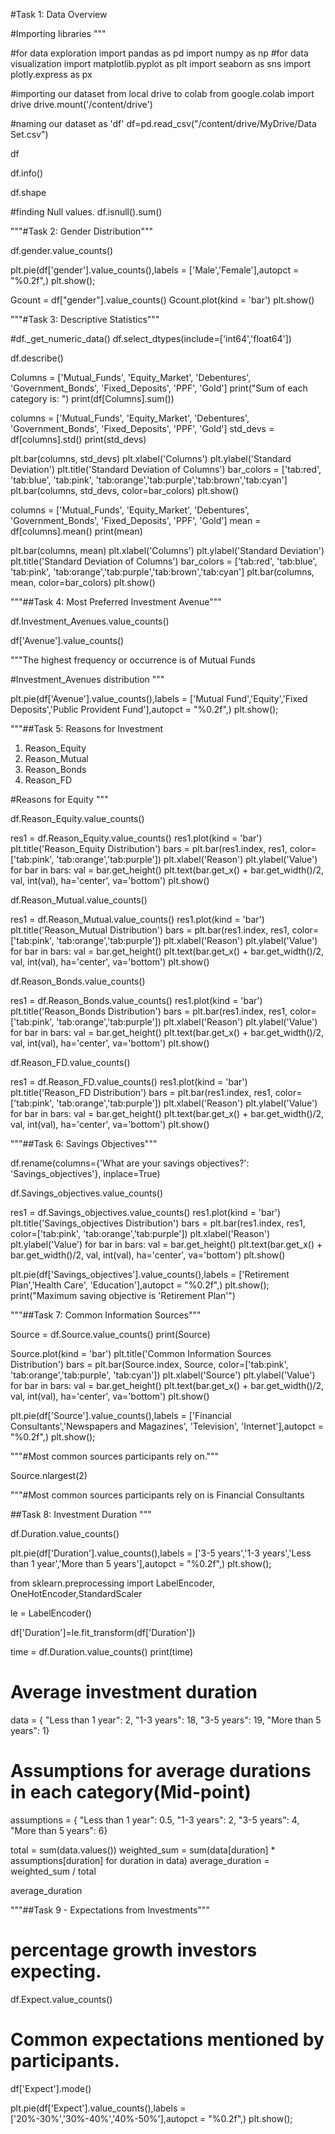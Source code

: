 #Task 1: Data Overview

#Importing libraries
"""

#for data exploration
import pandas as pd
import numpy as np
#for data visualization
import matplotlib.pyplot as plt
import seaborn as sns
import plotly.express as px

#importing our dataset from local drive to colab
from google.colab import drive
drive.mount('/content/drive')

#naming our dataset as 'df'
df=pd.read_csv("/content/drive/MyDrive/Data Set.csv")

df

df.info()

df.shape

#finding Null values.
df.isnull().sum()

"""#Task 2: Gender Distribution"""

df.gender.value_counts()

plt.pie(df['gender'].value_counts(),labels = ['Male','Female'],autopct = "%0.2f",)
plt.show();

Gcount = df["gender"].value_counts()
Gcount.plot(kind = 'bar')
plt.show()

"""#Task 3: Descriptive Statistics"""

#df._get_numeric_data()
df.select_dtypes(include=['int64','float64'])

df.describe()

Columns = ['Mutual_Funds', 'Equity_Market', 'Debentures', 'Government_Bonds', 'Fixed_Deposits', 'PPF', 'Gold']
print("Sum of each category is: ")
print(df[Columns].sum())

columns = ['Mutual_Funds', 'Equity_Market', 'Debentures', 'Government_Bonds', 'Fixed_Deposits', 'PPF', 'Gold']
std_devs = df[columns].std()
print(std_devs)

plt.bar(columns, std_devs)
plt.xlabel('Columns')
plt.ylabel('Standard Deviation')
plt.title('Standard Deviation of Columns')
bar_colors = ['tab:red', 'tab:blue', 'tab:pink', 'tab:orange','tab:purple','tab:brown','tab:cyan']
plt.bar(columns, std_devs, color=bar_colors)
plt.show()

columns = ['Mutual_Funds', 'Equity_Market', 'Debentures', 'Government_Bonds', 'Fixed_Deposits', 'PPF', 'Gold']
mean = df[columns].mean()
print(mean)

plt.bar(columns, mean)
plt.xlabel('Columns')
plt.ylabel('Standard Deviation')
plt.title('Standard Deviation of Columns')
bar_colors = ['tab:red', 'tab:blue', 'tab:pink', 'tab:orange','tab:purple','tab:brown','tab:cyan']
plt.bar(columns, mean, color=bar_colors)
plt.show()

"""##Task 4: Most Preferred Investment Avenue"""

df.Investment_Avenues.value_counts()

df['Avenue'].value_counts()

"""The highest frequency or occurrence is of Mutual Funds

#Investment_Avenues distribution
"""

plt.pie(df['Avenue'].value_counts(),labels = ['Mutual Fund','Equity','Fixed Deposits','Public Provident Fund'],autopct = "%0.2f",)
plt.show();

"""##Task 5: Reasons for Investment
1. Reason_Equity
2. Reason_Mutual
3. Reason_Bonds
4. Reason_FD

#Reasons for Equity
"""

df.Reason_Equity.value_counts()

res1 = df.Reason_Equity.value_counts()
res1.plot(kind = 'bar')
plt.title('Reason_Equity Distribution')
bars = plt.bar(res1.index, res1, color=['tab:pink', 'tab:orange','tab:purple'])
plt.xlabel('Reason')
plt.ylabel('Value')
for bar in bars:
    val = bar.get_height()
    plt.text(bar.get_x() + bar.get_width()/2, val, int(val), ha='center', va='bottom')
plt.show()

df.Reason_Mutual.value_counts()

res1 = df.Reason_Mutual.value_counts()
res1.plot(kind = 'bar')
plt.title('Reason_Mutual Distribution')
bars = plt.bar(res1.index, res1, color=['tab:pink', 'tab:orange','tab:purple'])
plt.xlabel('Reason')
plt.ylabel('Value')
for bar in bars:
    val = bar.get_height()
    plt.text(bar.get_x() + bar.get_width()/2, val, int(val), ha='center', va='bottom')
plt.show()

df.Reason_Bonds.value_counts()

res1 = df.Reason_Bonds.value_counts()
res1.plot(kind = 'bar')
plt.title('Reason_Bonds Distribution')
bars = plt.bar(res1.index, res1, color=['tab:pink', 'tab:orange','tab:purple'])
plt.xlabel('Reason')
plt.ylabel('Value')
for bar in bars:
    val = bar.get_height()
    plt.text(bar.get_x() + bar.get_width()/2, val, int(val), ha='center', va='bottom')
plt.show()

df.Reason_FD.value_counts()

res1 = df.Reason_FD.value_counts()
res1.plot(kind = 'bar')
plt.title('Reason_FD Distribution')
bars = plt.bar(res1.index, res1, color=['tab:pink', 'tab:orange','tab:purple'])
plt.xlabel('Reason')
plt.ylabel('Value')
for bar in bars:
    val = bar.get_height()
    plt.text(bar.get_x() + bar.get_width()/2, val, int(val), ha='center', va='bottom')
plt.show()

"""##Task 6: Savings Objectives"""

df.rename(columns={'What are your savings objectives?': 'Savings_objectives'}, inplace=True)

df.Savings_objectives.value_counts()

res1 = df.Savings_objectives.value_counts()
res1.plot(kind = 'bar')
plt.title('Savings_objectives Distribution')
bars = plt.bar(res1.index, res1, color=['tab:pink', 'tab:orange','tab:purple'])
plt.xlabel('Reason')
plt.ylabel('Value')
for bar in bars:
    val = bar.get_height()
    plt.text(bar.get_x() + bar.get_width()/2, val, int(val), ha='center', va='bottom')
plt.show()

plt.pie(df['Savings_objectives'].value_counts(),labels = ['Retirement Plan','Health Care', 'Education'],autopct = "%0.2f",)
plt.show();
print("Maximum saving objective is 'Retirement Plan'")

"""##Task 7: Common Information Sources"""

Source = df.Source.value_counts()
print(Source)

Source.plot(kind = 'bar')
plt.title('Common Information Sources Distribution')
bars = plt.bar(Source.index, Source, color=['tab:pink', 'tab:orange','tab:purple', 'tab:cyan'])
plt.xlabel('Source')
plt.ylabel('Value')
for bar in bars:
    val = bar.get_height()
    plt.text(bar.get_x() + bar.get_width()/2, val, int(val), ha='center', va='bottom')
plt.show()

plt.pie(df['Source'].value_counts(),labels = ['Financial Consultants','Newspapers and Magazines', 'Television', 'Internet'],autopct = "%0.2f",)
plt.show();

"""#Most common sources participants rely on."""

Source.nlargest(2)

"""#Most common sources participants rely on is Financial Consultants

##Task 8: Investment Duration
"""

df.Duration.value_counts()

plt.pie(df['Duration'].value_counts(),labels = ['3-5 years','1-3 years','Less than 1 year','More than 5 years'],autopct = "%0.2f",)
plt.show();

from sklearn.preprocessing import LabelEncoder, OneHotEncoder,StandardScaler

le = LabelEncoder()


df['Duration']=le.fit_transform(df['Duration'])

time = df.Duration.value_counts()
print(time)

# Average investment duration

data = {
    "Less than 1 year": 2,
    "1-3 years": 18,
    "3-5 years": 19,
    "More than 5 years": 1}

# Assumptions for average durations in each category(Mid-point)
assumptions = {
    "Less than 1 year": 0.5,
    "1-3 years": 2,
    "3-5 years": 4,
    "More than 5 years": 6}

total = sum(data.values())
weighted_sum = sum(data[duration] * assumptions[duration] for duration in data)
average_duration = weighted_sum / total

average_duration

"""##Task 9 - Expectations from Investments"""

# percentage growth investors expecting.
df.Expect.value_counts()

# Common expectations mentioned by participants.
df['Expect'].mode()

plt.pie(df['Expect'].value_counts(),labels = ['20%-30%','30%-40%','40%-50%'],autopct = "%0.2f",)
plt.show();
